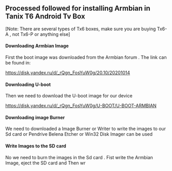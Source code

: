 
## Processed followed for installing Armbian in Tanix T6 Android Tv Box

[Note: There are several types of Tx6 boxes, make sure you are buying Tx6-A , not Tx6-P or anything else]

#### Downloading Armbian Image

First the boot image was downloaded from the Armbian forum . The link can be found in:

https://disk.yandex.ru/d/_rQgn_FosYuW0g/20.10/20201014

#### Downloading U-boot 

Then we need to download the U-boot image for our device

https://disk.yandex.ru/d/_rQgn_FosYuW0g/U-BOOT/U-BOOT-ARMBIAN

#### Downloading image Burner

We need to downloaded a Image Burner or Writer to write the images to our Sd card or Pendrive
Belena Etcher or Win32 Disk Imager can be used

#### Write Images to the SD card

No we need to burn the images in the Sd card . Fist write the Armbian Image, eject the SD card and Then
wr


